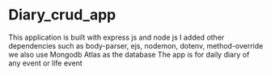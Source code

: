 # Diary_crud_app
This application is built with express js and node js
I added other dependencies such as body-parser, ejs, nodemon, dotenv, method-override 
we also use Mongodb Atlas as the database
The app is for daily diary of any event or life event

